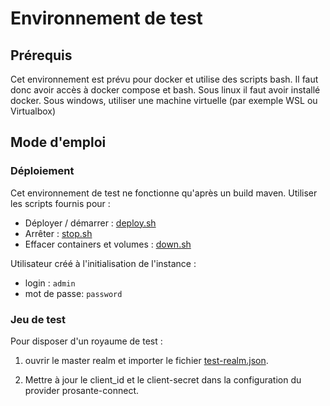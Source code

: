 # Environnement de test

## Prérequis

Cet environnement est prévu pour docker et utilise des scripts bash. Il faut donc avoir accès à docker compose et bash.
Sous linux il faut avoir installé docker. Sous windows, utiliser une machine virtuelle (par exemple WSL ou Virtualbox)

## Mode d'emploi

### Déploiement

Cet environnement de test ne fonctionne qu'après un build maven. Utiliser les scripts fournis pour :

*   Déployer / démarrer : [deploy.sh](./deploy.sh)
*   Arrêter : [stop.sh](./stop.sh)
*   Effacer containers et volumes : [down.sh](./down.sh)

Utilisateur créé à l'initialisation de l'instance :

*   login : `admin`
*   mot de passe: `password`

### Jeu de test

Pour disposer d'un royaume de test :

1.  ouvrir le master realm et importer le fichier [test-realm.json](test-realm.json).

1.  Mettre à jour le client_id et le client-secret dans la configuration du provider prosante-connect.